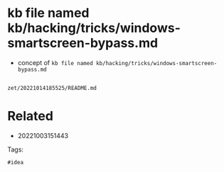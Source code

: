 # kb file named kb/hacking/tricks/windows-smartscreen-bypass.md

- concept of `kb file named kb/hacking/tricks/windows-smartscreen-bypass.md`

```
```

` zet/20221014185525/README.md `

# Related

- 20221003151443

Tags:

    #idea
